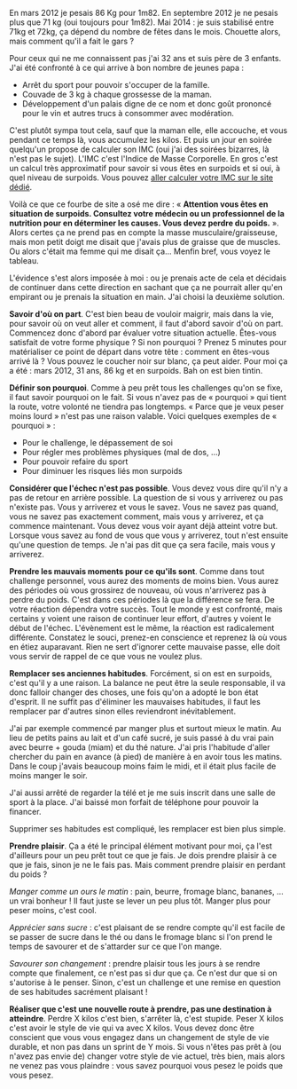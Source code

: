 <!-- 
.. title: Perdre 15kg en 6 mois ou comment changer ses habitudes
.. slug: perdre-15kg-en-6-mois-ou-comment-changer-ses-habitudes
.. date: 2014-05-07 22:43:42+02:00
.. tags: Développement personnel, Challenge
.. category: 
.. link: 
.. description: 
.. type: text
-->

En mars 2012 je pesais 86 Kg pour 1m82. En septembre 2012 je ne pesais plus que 71 kg (oui toujours pour 1m82). Mai 2014 : je suis stabilisé entre 71kg et 72kg, ça dépend du nombre de fêtes dans le mois. Chouette alors, mais comment qu'il a fait le gars ?

Pour ceux qui ne me connaissent pas j'ai 32 ans et suis père de 3 enfants. J'ai été confronté à ce qui arrive à bon nombre de jeunes papa :

- Arrêt du sport pour pouvoir s'occuper de la famille.
- Couvade de 3 kg à chaque grossesse de la maman.
- Développement d'un palais digne de ce nom et donc goût prononcé pour le vin et autres trucs à consommer avec modération.

C'est plutôt sympa tout cela, sauf que la maman elle, elle accouche, et vous pendant ce temps là, vous accumulez les kilos. Et puis un jour en soirée quelqu'un propose de calculer son IMC (oui j'ai des soirées bizarres, là n'est pas le sujet). L'IMC c'est l'Indice de Masse Corporelle. En gros c'est un calcul très approximatif pour savoir si vous êtes en surpoids et si oui, à quel niveau de surpoids. Vous pouvez [aller calculer votre IMC sur le site dédié](http://www.imc.fr). 

Voilà ce que ce fourbe de site a osé me dire : « __Attention vous êtes en situation de surpoids. Consultez votre médecin ou un professionnel de la nutrition pour en déterminer les causes. Vous devez perdre du poids.__ ». Alors certes ça ne prend pas en compte la masse musculaire/graisseuse, mais mon petit doigt me disait que j'avais plus de graisse que de muscles. Ou alors c'était ma femme qui me disait ça… Menfin bref, vous voyez le tableau.

L'évidence s'est alors imposée à moi : ou je prenais acte de cela et décidais de continuer dans cette direction en sachant que ça ne pourrait aller qu'en empirant ou je prenais la situation en main. J'ai choisi la deuxième solution.


__Savoir d'où on part__. C'est bien beau de vouloir maigrir, mais dans la vie, pour savoir où on veut aller et comment, il faut d'abord savoir d'où on part. Commencez donc d'abord par évaluer votre situation actuelle. Êtes-vous satisfait de votre forme physique ? Si non pourquoi ? Prenez 5 minutes pour matérialiser ce point de départ dans votre tête : comment en êtes-vous arrivé là ? Vous pouvez le coucher noir sur blanc, ça peut aider. Pour moi ça a été : mars 2012, 31 ans, 86 kg et en surpoids. Bah on est bien tintin.

__Définir son pourquoi__. Comme à peu prêt tous les challenges qu'on se fixe, il faut savoir pourquoi on le fait. Si vous n'avez pas de « pourquoi » qui tient la route, votre volonté ne tiendra pas longtemps. « Parce que je veux peser moins lourd » n'est pas une raison valable. Voici quelques exemples de «  pourquoi » :

- Pour le challenge, le dépassement de soi
- Pour régler mes problèmes physiques (mal de dos, …)
- Pour pouvoir refaire du sport
- Pour diminuer les risques liés mon surpoids

__Considérer que l'échec n'est pas possible__. Vous devez vous dire qu'il n'y a pas de retour en arrière possible. La question de si vous y arriverez ou pas n'existe pas. Vous y arriverez et vous le savez. Vous ne savez pas quand, vous ne savez pas exactement comment, mais vous y arriverez, et ça commence maintenant. Vous devez vous voir ayant déjà atteint votre but. Lorsque vous savez au fond de vous que vous y arriverez, tout n'est ensuite qu'une question de temps. Je n'ai pas dit que ça sera facile, mais vous y arriverez.

__Prendre les mauvais moments pour ce qu'ils sont__. Comme dans tout challenge personnel, vous aurez des moments de moins bien. Vous aurez des périodes où vous grossirez de nouveau, où vous n'arriverez pas à perdre du poids. C'est dans ces périodes là que la différence se fera. De votre réaction dépendra votre succès. Tout le monde y est confronté, mais certains y voient une raison de continuer leur effort, d'autres y voient le début de l'échec. L'évènement est le même, la réaction est radicalement différente. Constatez le souci, prenez-en conscience et reprenez là où vous en étiez auparavant. Rien ne sert d'ignorer cette mauvaise passe, elle doit vous servir de rappel de ce que vous ne voulez plus.

__Remplacer ses anciennes habitudes__. Forcément, si on est en surpoids, c'est qu'il y a une raison. La balance ne peut être la seule responsable, il va donc falloir changer des choses, une fois qu'on a adopté le bon état d'esprit. Il ne suffit pas d'éliminer les mauvaises habitudes, il faut les remplacer par d'autres sinon elles reviendront inévitablement. 

J'ai par exemple commencé par manger plus et surtout mieux le matin. Au lieu de petits pains au lait et d'un café sucré, je suis passé à du vrai pain avec beurre + gouda (miam) et du thé nature. J'ai pris l'habitude d'aller chercher du pain en avance (à pied) de manière à en avoir tous les matins. Dans le coup
j'avais beaucoup moins faim le midi, et il était plus facile de moins manger le soir.

J'ai aussi arrêté de regarder la télé et je me suis inscrit dans une salle de sport à la place. J'ai baissé mon forfait de téléphone pour pouvoir la financer.

Supprimer ses habitudes est compliqué, les remplacer est bien plus simple.

__Prendre plaisir__. Ça a été le principal élément motivant pour moi, ça l'est d'ailleurs pour un peu prêt tout ce que je fais. Je dois prendre plaisir à ce que je fais, sinon je ne le fais pas. Mais comment prendre plaisir en perdant du poids ?

_Manger comme un ours le matin_ : pain, beurre, fromage blanc, bananes, … un vrai bonheur ! Il faut juste se lever un peu plus tôt. Manger plus pour peser moins, c'est cool.

_Apprécier sans sucre_ : c'est plaisant de se rendre compte qu'il est facile de se passer de sucre dans le thé ou dans le fromage blanc si l'on prend le temps de savourer et de s'attarder sur ce que l'on mange.

_Savourer son changement_ : prendre plaisir tous les jours à se rendre compte que finalement, ce n'est pas si dur que ça. Ce n'est dur que si on s'autorise à le penser. Sinon, c'est un challenge et une remise en question de ses habitudes sacrément plaisant !

__Réaliser que c'est une nouvelle route à prendre, pas une destination à atteindre__. Perdre X kilos c'est bien, s'arrêter là, c'est stupide. Peser X kilos c'est avoir le style de vie qui va avec X kilos. Vous devez donc être conscient que vous vous engagez dans un changement de style de vie durable, et non pas dans un sprint de Y mois. Si vous n'êtes pas prêt à (ou n'avez pas envie de) changer votre style de vie actuel, très bien, mais alors ne venez pas vous plaindre : vous savez pourquoi vous pesez le poids que vous pesez.


